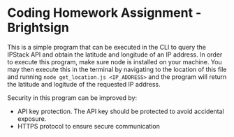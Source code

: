 # Coding Homework Assignment - Brightsign

This is a simple program that can be executed in the CLI to query the IPStack API and obtain the latitude and longitude of an IP address. In order to execute this program, make sure node is installed on your machine. You may then execute this in the terminal by navigating to the location of this file and running `node get_location.js <IP_ADDRESS>` and the program will return the latitude and logitude of the requested IP address. 

Security in this program can be improved by:
- API key protection. The API key should be protected to avoid accidental exposure.
- HTTPS protocol to ensure secure communication